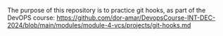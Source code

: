 The purpose of this repository is to practice git hooks, as part of the DevOPS course:
https://github.com/dor-amar/DevopsCourse-INT-DEC-2024/blob/main/modules/module-4-vcs/projects/git-hooks.md
